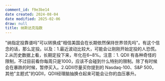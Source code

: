 ```yaml
---
comment_id: f9e3be14
date created: 2024-08-04
date modified: 2025-02-06
draw: null
title: 纳斯达克指数
---
```

"纳指定投靠谱吗"可以转换成"相信美国会在长期依然保持世界领先吗"。有这个信念的话，那么定投。以及：1.最近波动比较大，可能会让刚刚开始定投的人恐慌。2.从历史数据上看，长期定投下来，年化在6~8%。注意：1. QDII 有各种奇怪的限制，不过目前看你每周只是1000，应该不会碰到什么特别的限制。除了有时候会在暴跌的时候，暂停买入。2.QDII尽量买你提到的 Nasdaq-100、S&P 500，其他"主题式"的QDII，QDII经理脑抽换仓起来可能会让你的血压暴升。
